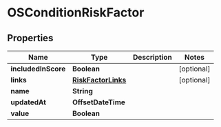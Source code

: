 

# OSConditionRiskFactor


## Properties

| Name | Type | Description | Notes |
|------------ | ------------- | ------------- | -------------|
|**includedInScore** | **Boolean** |  |  [optional] |
|**links** | [**RiskFactorLinks**](RiskFactorLinks.md) |  |  [optional] |
|**name** | **String** |  |  |
|**updatedAt** | **OffsetDateTime** |  |  |
|**value** | **Boolean** |  |  |



